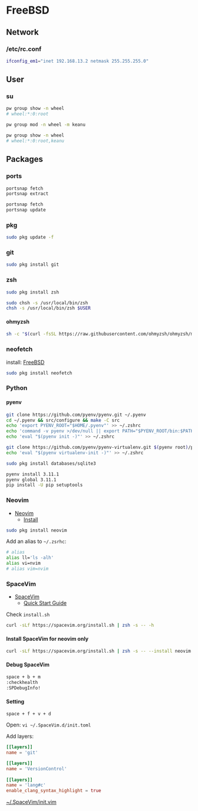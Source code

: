 # FreeBSD

## Network

### /etc/rc.conf

```bash
ifconfig_em1="inet 192.168.13.2 netmask 255.255.255.0"
```

## User

### su

```bash
pw group show -n wheel
# wheel:*:0:root

pw group mod -n wheel -m keanu

pw group show -n wheel
# wheel:*:0:root,keanu
```

## Packages

### ports

```bash
portsnap fetch
portsnap extract
```

```bash
portsnap fetch
portsnap update
```

### pkg

```bash
sudo pkg update -f
```

### git

```bash
sudo pkg install git
```

### zsh

```bash
sudo pkg install zsh
```

```bash
sudo chsh -s /usr/local/bin/zsh
chsh -s /usr/local/bin/zsh $USER
```

#### ohmyzsh

```bash
sh -c "$(curl -fsSL https://raw.githubusercontent.com/ohmyzsh/ohmyzsh/master/tools/install.sh)"
```

### neofetch

install: [FreeBSD](https://github.com/dylanaraps/neofetch/wiki/Installation#freebsd)

```bash
sudo pkg install neofetch
```

### Python

#### pyenv

```bash
git clone https://github.com/pyenv/pyenv.git ~/.pyenv
cd ~/.pyenv && src/configure && make -C src
echo 'export PYENV_ROOT="$HOME/.pyenv"' >> ~/.zshrc
echo 'command -v pyenv >/dev/null || export PATH="$PYENV_ROOT/bin:$PATH"' >> ~/.zshrc
echo 'eval "$(pyenv init -)"' >> ~/.zshrc
```

```bash
git clone https://github.com/pyenv/pyenv-virtualenv.git $(pyenv root)/plugins/pyenv-virtualenv
echo 'eval "$(pyenv virtualenv-init -)"' >> ~/.zshrc
```

```bash
sudo pkg install databases/sqlite3
```

```bash
pyenv install 3.11.1
pyenv global 3.11.1
pip install -U pip setuptools
```

### Neovim

- [Neovim](https://github.com/neovim/neovim)
  - [Install](https://github.com/neovim/neovim/wiki/Installing-Neovim#freebsd)

```bash
sudo pkg install neovim
```

Add an alias to `~/.zsrhc`:

```bash
# alias
alias ll='ls -alh'
alias vi=nvim
# alias vim=nvim
```

### SpaceVim

- [SpaceVim](https://spacevim.org)
   - [Quick Start Guide](https://spacevim.org/quick-start-guide/)

Check `install.sh`

```bash
curl -sLf https://spacevim.org/install.sh | zsh -s -- -h
```

#### Install SpaceVim for neovim only

```bash
curl -sLf https://spacevim.org/install.sh | zsh -s -- --install neovim
```

#### Debug SpaceVim

```bash
space + b + m
:checkhealth
:SPDebugInfo!
```

#### Setting

`space + f + v + d`

Open: `vi ~/.SpaceVim.d/init.toml`

Add layers:

```toml
[[layers]]
name = 'git'

[[layers]]
name = 'VersionControl'
    
[[layers]]
name = 'lang#c'
enable_clang_syntax_highlight = true
```

[~/.SpaceVim/init.vim](#init.vim)


